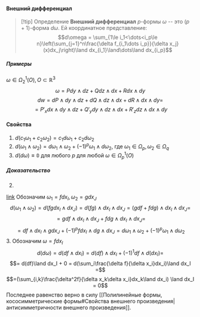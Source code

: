 #### Внешний дифференциал
>[!tip] Определение
>**Внешний дифференциал** $p$-формы $\omega$ -- это $(p+1)$-форма $d\omega$.
> Ей координатное представление:
>$$d\omega = \sum_{1\le i_1<\dots<i_p\le n}\left(\sum_{j=1}^n\frac{\delta f_{i_1\dots i_p}}{\delta x_j}(x)dx_j\right)\land dx_{i_1}\land\dots\land dx_{i_p}$$
##### Примеры
$\omega\in\Omega^1_2(O), O \subset\mathbb{R}^3$
$$\omega = Pdy\land dz+Qdz\land dx+Rdx\land dy$$
$$dw = dP\land dy\land dz + dQ\land dz\land dx + dR\land dx\land dy=$$
$$= P'_xdx\land dy\land dz + Q'_ydy\land dz\land dx + R'_zdz\land dx\land dy$$
#### Свойства
1. $d(c_1\omega_1 + c_2\omega_2) = c_1d\omega_1 + c_2d\omega_2$
2. $d(\omega_1\land\omega_2) = d\omega_1\land\omega_2 + (-1)^p\omega_1\land d\omega_2$,  где $\omega_1 \in \Omega_p, \omega_2 \in \Omega_q$
3. $d(d\omega)\equiv\mathbb{0}$ для любого $p$ для любой $\omega\in\Omega^1_p(O)$
##### Доказательство
2. 
[link](https://www.youtube.com/live/g8uC3KgYg_M?si=NjCoj9BhDT6A39yB&t=5820)
Обозначим $\omega_1 = fdx_I, \omega_2 = gdx_J$
$$d(\omega_1\land\omega_2)=d(fg dx_I\land dx_J)=d(fg)\land dx_I\land dx_J=(gdf+fdg)\land dx_I\land dx_J =$$
$$ = gdf\land dx_I\land dx_J + fdg\land dx_I\land dx_J =$$
$$ = df\land dx_I\land gdx_J + (-1)^p fdx_I\land dg\land dx_J = d\omega_1\land\omega_2 + (-1)^p\omega_1\land d\omega_2$$
3. 
Обозначим $\omega=fdx_I$
$$d(d\omega)=d(df\land dx_I)=d(df)\land dx_I + (-1)^1df\land d(dx_I) = $$
$$= d(df)\land dx_I + 0 = d(\sum_i\frac{\delta f}{\delta x_i}dx_i)\land dx_I =$$
$$=(\sum_{i,k}\frac{\delta^2f}{\delta x_k\delta x_i}dx_k\land dx_i) \land dx_I = 0$$
Последнее равенство верно в силу [[Полилинейные формы, кососимметрические формы#Свойства внешнего произведения|антисимметричности внешнего произведения]].
